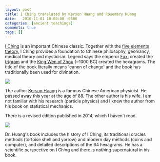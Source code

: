 ```yaml
---
layout: post
title: I Ching translated by Kerson Huang and Rosemary Huang
date:   2016-11-01 10:00:00 -0500
categories: [ancient teachings]
comments: true
tags: []
---
```

[I Ching](https://en.wikipedia.org/wiki/I_Ching) is an important Chinese classic. 
Together with the [five elements theory](https://en.wikipedia.org/wiki/Wu_Xing), I Ching provides a foundation to Chinese philosophy, geomancy, 
medical theory and mysticism.
Legend says the emperor [Fuxi](https://en.wikipedia.org/wiki/Fuxi) created
the [trigram](https://en.wikipedia.org/wiki/Bagua) and the [King Wen of Zhou](https://en.wikipedia.org/wiki/King_Wen_of_Zhou) (~1000 BC) created the hexagrams.
The title of the book literally means 'canon of change' and the book has 
traditionally been used for divination.


<a target="_blank"  href="https://www.amazon.com/gp/product/0894803190/ref=as_li_tl?ie=UTF8&camp=1789&creative=9325&creativeASIN=0894803190&linkCode=as2&tag=nosarthur2016-20&linkId=3b31c99da9fafdcfb5502c180b3a11fe" target="_blank"><img border="0" src="//ws-na.amazon-adsystem.com/widgets/q?_encoding=UTF8&MarketPlace=US&ASIN=0894803190&ServiceVersion=20070822&ID=AsinImage&WS=1&Format=_SL250_&tag=nosarthur2016-20" ></a><img src="//ir-na.amazon-adsystem.com/e/ir?t=nosarthur2016-20&l=am2&o=1&a=0894803190" width="1" height="1" border="0" alt="" style="border:none !important; margin:0px !important;" />

The author [Kerson Huang](https://en.wikipedia.org/wiki/Kerson_Huang) is a 
famous Chinese American physicist.
He passed away this year at the age of 88.
The other author is his wife.
I am not familiar with his research (particle physics) and I knew the author
from his book on statistical mechanics.

There is a revised edition published in 2014, which I haven't read. 

<a target="_blank"  href="https://www.amazon.com/gp/product/9814522600/ref=as_li_tl?ie=UTF8&camp=1789&creative=9325&creativeASIN=9814522600&linkCode=as2&tag=nosarthur2016-20&linkId=ca0fb40f13e1d01a5371b543c8908a7c" target='_blank'><img border="0" src="//ws-na.amazon-adsystem.com/widgets/q?_encoding=UTF8&MarketPlace=US&ASIN=9814522600&ServiceVersion=20070822&ID=AsinImage&WS=1&Format=_SL250_&tag=nosarthur2016-20" ></a><img src="//ir-na.amazon-adsystem.com/e/ir?t=nosarthur2016-20&l=am2&o=1&a=9814522600" width="1" height="1" border="0" alt="" style="border:none !important; margin:0px !important;" />

Dr. Huang's book includes the history of I Ching, its traditional oracles
methods (tortoise shell and yarrow) and modern day methods (coins and computer),
and detailed descriptions of the 64 hexagrams. He has a scientific 
perspective on I Ching and there is nothing supernatural in his book.

